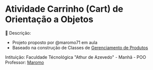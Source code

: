 # Atividade Carrinho (Cart) de Orientação a Objetos

:speech_balloon: Descrição:
  - Projeto proposto por @maromo71 em aula
  - Baseado na construção de Classes de [Gerenciamento de Produtos](https://github.com/Avlye/fatec-poo-cart/blob/master/Gerenciamento%20de%20Produtos.PDF)
	

Intituição: Faculdade Técnológica "Athur de Azevedo" - Manhã - POO
Professor: [Maromo](@maromo71)
